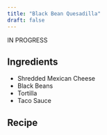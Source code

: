 ```yaml
---
title: "Black Bean Quesadilla"
draft: false
---
```


IN PROGRESS

## Ingredients
- Shredded Mexican Cheese
- Black Beans
- Tortilla
- Taco Sauce


## Recipe
